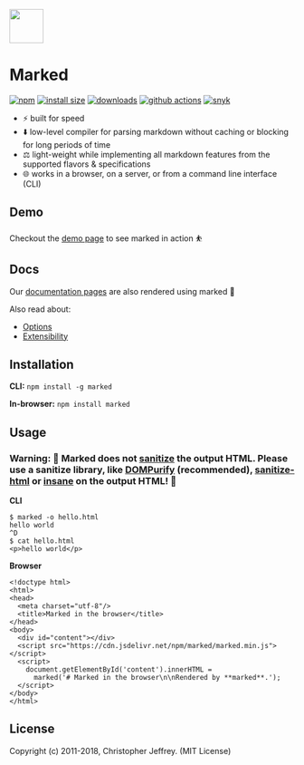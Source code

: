 [<img src="https://marked.js.org/img/logo-black.svg" width="60" height="60" />](https://marked.js.org)

Marked
======

[![npm](https://badgen.net/npm/v/marked)](https://www.npmjs.com/package/marked) [](https://cdn.jsdelivr.net/npm/marked/marked.min.js) [![install size](https://badgen.net/packagephobia/install/marked)](https://packagephobia.now.sh/result?p=marked) [![downloads](https://badgen.net/npm/dt/marked)](https://www.npmjs.com/package/marked) [![github actions](https://github.com/markedjs/marked/workflows/Tests/badge.svg)](https://github.com/markedjs/marked/actions) [![snyk](https://snyk.io/test/npm/marked/badge.svg)](https://snyk.io/test/npm/marked)

-   ⚡ built for speed
-   ⬇️ low-level compiler for parsing markdown without caching or blocking for long periods of time
-   ⚖️ light-weight while implementing all markdown features from the supported flavors & specifications
-   🌐 works in a browser, on a server, or from a command line interface (CLI)

Demo
----

Checkout the [demo page](https://marked.js.org/demo/) to see marked in action ⛹️

Docs
----

Our [documentation pages](https://marked.js.org) are also rendered using marked 💯

Also read about:

-   [Options](https://marked.js.org/#/USING_ADVANCED.md)
-   [Extensibility](https://marked.js.org/#/USING_PRO.md)

Installation
------------

**CLI:** `npm install -g marked`

**In-browser:** `npm install marked`

Usage
-----

### Warning: 🚨 Marked does not [sanitize](https://marked.js.org/#/USING_ADVANCED.md#options) the output HTML. Please use a sanitize library, like [DOMPurify](https://github.com/cure53/DOMPurify) (recommended), [sanitize-html](https://github.com/apostrophecms/sanitize-html) or [insane](https://github.com/bevacqua/insane) on the output HTML! 🚨

**CLI**

    $ marked -o hello.html
    hello world
    ^D
    $ cat hello.html
    <p>hello world</p>

**Browser**

    <!doctype html>
    <html>
    <head>
      <meta charset="utf-8"/>
      <title>Marked in the browser</title>
    </head>
    <body>
      <div id="content"></div>
      <script src="https://cdn.jsdelivr.net/npm/marked/marked.min.js"></script>
      <script>
        document.getElementById('content').innerHTML =
          marked('# Marked in the browser\n\nRendered by **marked**.');
      </script>
    </body>
    </html>

License
-------

Copyright (c) 2011-2018, Christopher Jeffrey. (MIT License)
